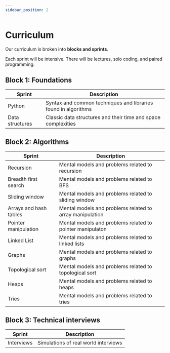 ```yaml
---
sidebar_position: 2
---
```


# Curriculum

Our curriculum is broken into **blocks and sprints**.

Each sprint will be intensive. There will be lectures, solo coding, and paired programming.

## Block 1: Foundations

| Sprint  | Description  |
|---|---|
| Python  | Syntax and common techniques and libraries found in algorithms |
| Data structures  | Classic data structures and their time and space complexities |

## Block 2: Algorithms

| Sprint  | Description  |
|---|---|
| Recursion  | Mental models and problems related to recursion |
| Breadth first search  | Mental models and problems related to BFS |
| Sliding window  | Mental models and problems related to sliding window |
| Arrays and hash tables | Mental models and problems related to array manipulation |
| Pointer manipulation | Mental models and problems related to pointer manipulaton|
| Linked List | Mental models and problems related to linked lists|
| Graphs | Mental models and problems related to graphs|
| Topological sort | Mental models and problems related to topological sort|
| Heaps | Mental models and problems related to heaps|
| Tries | Mental models and problems related to tries|

## Block 3: Technical interviews

| Sprint  | Description  |
|---|---|
| Interviews  | Simulations of real world interviews |
